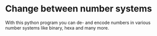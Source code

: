 # Change between number systems
With this python program you can de- and encode numbers in various number systems like binary, hexa and many more.
